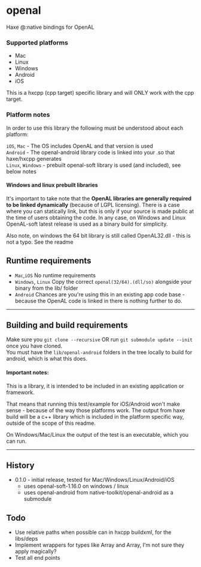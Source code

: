 # openal

Haxe @:native bindings for OpenAL

### Supported platforms 

- Mac
- Linux
- Windows
- Android
- iOS

This is a hxcpp (cpp target) specific library and will ONLY work with the cpp target.

### Platform notes

In order to use this library the following must be understood about each platform:

`iOS`, `Mac` - The OS includes OpenAL and that version is used   
`Android` - The openal-android library code is linked into your .so that haxe/hxcpp generates   
`Linux`, `Windows` - prebuilt openal-soft library is used (and included), see below notes   

#### Windows and linux prebuilt libraries

It's important to take note that the **OpenAL libraries are generally required to be linked dynamically** (because of LGPL licensing).
There is a case where you can statically link, but this is only if your source is made public at the time of users obtaining the code.
In any case, on Windows and Linux OpenAL-soft latest release is used as a binary build for simplicity.

Also note, on windows the 64 bit library is still called OpenAL32.dll - this is not a typo.
See the readme

## Runtime requirements

- `Mac`,`iOS` No runtime requirements
- `Windows`, `Linux` Copy the correct `openal(32/64).(dll/so)` alongside your binary from the lib/ folder
- `Android` Chances are you're using this in an existing app code base - because the OpenAL code is linked in there is nothing further to do.

--- 

## Building and build requirements

Make sure you `git clone --recursive`  OR run `git submodule update --init` once you have cloned.    
You must have the `lib/openal-android` folders in the tree locally to build for android, which is what this does.

#### Important notes:   

This is a library, it is intended to be included in an existing application or framework.

That means that running this test/example for iOS/Android won't make sense - because of the way those platforms work.
The output from haxe build will be a c++ library which is included in the platform specific way, outside of the scope of this readme.

On Windows/Mac/Linux the output of the test is an executable, which you can run.

---

## History 

- 0.1.0 - initial release, tested for Mac/Windows/Linux/Android/iOS
	- uses openal-soft-1.16.0 on windows / linux
	- uses openal-android from native-toolkit/openal-android as a submodule

## Todo

- Use relative paths when possible can in hxcpp buildxml, for the libs/deps
- Implement wrappers for types like Array<Int> and Array<Bool>, I'm not sure they apply magically?
- Test all end points
